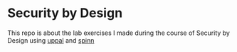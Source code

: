 # Security by Design

This repo is about the lab exercises I made during the course of Security by
Design using [uppal](https://uppal.org) and [spinn](https://spinnroot.com/spin/whatisspin.html)
